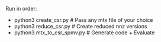 Run in order:

* python3 create_csr.py # Pass any mtx file of your choice
* python3 reduce_csr.py # Create reduced nnz versions
* python3 mtx_to_csr_spmv.py # Generate code + Evaluate